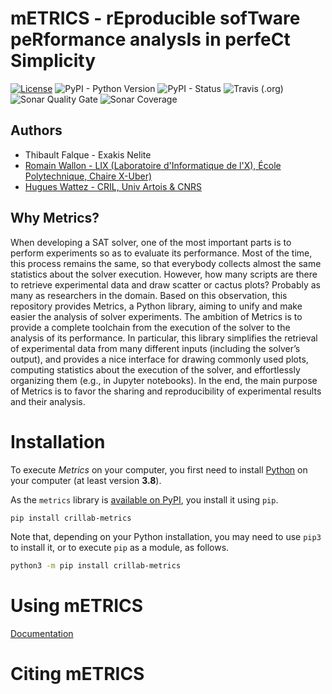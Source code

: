 # mETRICS - rEproducible sofTware peRformance analysIs in perfeCt Simplicity

[![License](https://img.shields.io/pypi/l/crillab-metrics)](LICENSE.md)
![PyPI - Python Version](https://img.shields.io/pypi/pyversions/crillab-metrics)
![PyPI - Status](https://img.shields.io/pypi/status/crillab-metrics)
![Travis (.org)](https://img.shields.io/travis/crillab/metrics?style=plastic)
![Sonar Quality Gate](https://img.shields.io/sonar/quality_gate/crillab_metrics?server=https%3A%2F%2Fsonarcloud.io)
![Sonar Coverage](https://img.shields.io/sonar/coverage/crillab_metrics?server=https%3A%2F%2Fsonarcloud.io)

## Authors 

- Thibault Falque - Exakis Nelite
- [Romain Wallon - LIX (Laboratoire d'Informatique de l'X), École Polytechnique, Chaire X-Uber)](https://www.lix.polytechnique.fr/~wallon/en) 
- [Hugues Wattez - CRIL, Univ Artois & CNRS](https://www.cril.univ-artois.fr/~wattez)

## Why Metrics? 
 
When developing a SAT solver, one of the most important parts is to perform
experiments so as to evaluate its performance.
Most of the time, this process remains the same, so that everybody collects
almost the same statistics about the solver execution.
However, how many scripts are there to retrieve experimental data and draw
scatter or cactus plots?
Probably as many as researchers in the domain. Based on this observation, this
repository provides Metrics, a Python library, aiming to unify and make
easier the analysis of solver experiments.
The ambition of Metrics is to provide a complete toolchain from the execution
of the solver to the analysis of its performance.
In particular, this library simplifies the retrieval of experimental data from
many different inputs (including the solver’s output), and provides a nice
interface for drawing commonly used plots, computing statistics about
the execution of the solver, and effortlessly organizing them
(e.g., in Jupyter notebooks).
In the end, the main purpose of Metrics is to favor the sharing and
reproducibility of experimental results and their analysis.

# Installation 

To execute *Metrics* on your computer, you first need to install
[Python](https://www.python.org/downloads/) on your computer
(at least version **3.8**).

As the `metrics` library is
[available on PyPI](https://pypi.org/project/crillab-metrics/), you install it
using `pip`.

```bash
pip install crillab-metrics
```

Note that, depending on your Python installation, you may need to use `pip3`
to install it, or to execute `pip` as a module, as follows.

```bash
python3 -m pip install crillab-metrics
```

# Using mETRICS

[Documentation](https://metrics.readthedocs.io)



# Citing mETRICS 

